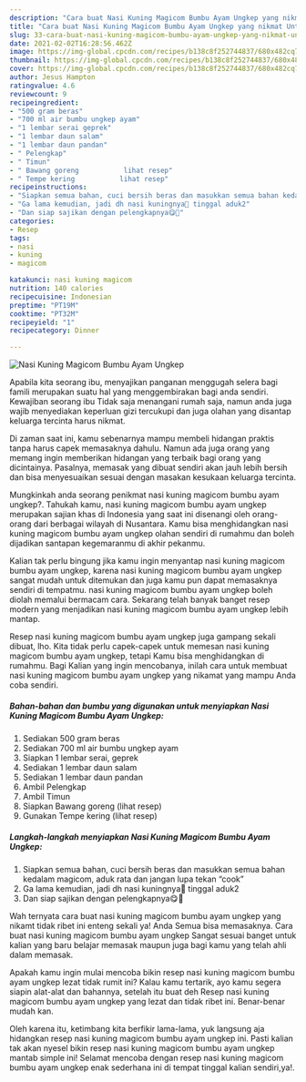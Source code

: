 ```yaml
---
description: "Cara buat Nasi Kuning Magicom Bumbu Ayam Ungkep yang nikmat Untuk Jualan"
title: "Cara buat Nasi Kuning Magicom Bumbu Ayam Ungkep yang nikmat Untuk Jualan"
slug: 33-cara-buat-nasi-kuning-magicom-bumbu-ayam-ungkep-yang-nikmat-untuk-jualan
date: 2021-02-02T16:28:56.462Z
image: https://img-global.cpcdn.com/recipes/b138c8f252744837/680x482cq70/nasi-kuning-magicom-bumbu-ayam-ungkep-foto-resep-utama.jpg
thumbnail: https://img-global.cpcdn.com/recipes/b138c8f252744837/680x482cq70/nasi-kuning-magicom-bumbu-ayam-ungkep-foto-resep-utama.jpg
cover: https://img-global.cpcdn.com/recipes/b138c8f252744837/680x482cq70/nasi-kuning-magicom-bumbu-ayam-ungkep-foto-resep-utama.jpg
author: Jesus Hampton
ratingvalue: 4.6
reviewcount: 9
recipeingredient:
- "500 gram beras"
- "700 ml air bumbu ungkep ayam"
- "1 lembar serai geprek"
- "1 lembar daun salam"
- "1 lembar daun pandan"
- " Pelengkap"
- " Timun"
- " Bawang goreng           lihat resep"
- " Tempe kering           lihat resep"
recipeinstructions:
- "Siapkan semua bahan, cuci bersih beras dan masukkan semua bahan kedalam magicom, aduk rata dan jangan lupa tekan “cook”"
- "Ga lama kemudian, jadi dh nasi kuningnya🥰 tinggal aduk2"
- "Dan siap sajikan dengan pelengkapnya😋🙏"
categories:
- Resep
tags:
- nasi
- kuning
- magicom

katakunci: nasi kuning magicom 
nutrition: 140 calories
recipecuisine: Indonesian
preptime: "PT19M"
cooktime: "PT32M"
recipeyield: "1"
recipecategory: Dinner

---
```



![Nasi Kuning Magicom Bumbu Ayam Ungkep](https://img-global.cpcdn.com/recipes/b138c8f252744837/680x482cq70/nasi-kuning-magicom-bumbu-ayam-ungkep-foto-resep-utama.jpg)

Apabila kita seorang ibu, menyajikan panganan menggugah selera bagi famili merupakan suatu hal yang menggembirakan bagi anda sendiri. Kewajiban seorang ibu Tidak saja menangani rumah saja, namun anda juga wajib menyediakan keperluan gizi tercukupi dan juga olahan yang disantap keluarga tercinta harus nikmat.

Di zaman  saat ini, kamu sebenarnya mampu membeli hidangan praktis tanpa harus capek memasaknya dahulu. Namun ada juga orang yang memang ingin memberikan hidangan yang terbaik bagi orang yang dicintainya. Pasalnya, memasak yang dibuat sendiri akan jauh lebih bersih dan bisa menyesuaikan sesuai dengan masakan kesukaan keluarga tercinta. 



Mungkinkah anda seorang penikmat nasi kuning magicom bumbu ayam ungkep?. Tahukah kamu, nasi kuning magicom bumbu ayam ungkep merupakan sajian khas di Indonesia yang saat ini disenangi oleh orang-orang dari berbagai wilayah di Nusantara. Kamu bisa menghidangkan nasi kuning magicom bumbu ayam ungkep olahan sendiri di rumahmu dan boleh dijadikan santapan kegemaranmu di akhir pekanmu.

Kalian tak perlu bingung jika kamu ingin menyantap nasi kuning magicom bumbu ayam ungkep, karena nasi kuning magicom bumbu ayam ungkep sangat mudah untuk ditemukan dan juga kamu pun dapat memasaknya sendiri di tempatmu. nasi kuning magicom bumbu ayam ungkep boleh diolah memalui bermacam cara. Sekarang telah banyak banget resep modern yang menjadikan nasi kuning magicom bumbu ayam ungkep lebih mantap.

Resep nasi kuning magicom bumbu ayam ungkep juga gampang sekali dibuat, lho. Kita tidak perlu capek-capek untuk memesan nasi kuning magicom bumbu ayam ungkep, tetapi Kamu bisa menghidangkan di rumahmu. Bagi Kalian yang ingin mencobanya, inilah cara untuk membuat nasi kuning magicom bumbu ayam ungkep yang nikamat yang mampu Anda coba sendiri.

<!--inarticleads1-->

##### Bahan-bahan dan bumbu yang digunakan untuk menyiapkan Nasi Kuning Magicom Bumbu Ayam Ungkep:

1. Sediakan 500 gram beras
1. Sediakan 700 ml air bumbu ungkep ayam
1. Siapkan 1 lembar serai, geprek
1. Sediakan 1 lembar daun salam
1. Sediakan 1 lembar daun pandan
1. Ambil  Pelengkap
1. Ambil  Timun
1. Siapkan  Bawang goreng           (lihat resep)
1. Gunakan  Tempe kering           (lihat resep)




<!--inarticleads2-->

##### Langkah-langkah menyiapkan Nasi Kuning Magicom Bumbu Ayam Ungkep:

1. Siapkan semua bahan, cuci bersih beras dan masukkan semua bahan kedalam magicom, aduk rata dan jangan lupa tekan “cook”
1. Ga lama kemudian, jadi dh nasi kuningnya🥰 tinggal aduk2
1. Dan siap sajikan dengan pelengkapnya😋🙏




Wah ternyata cara buat nasi kuning magicom bumbu ayam ungkep yang nikamt tidak ribet ini enteng sekali ya! Anda Semua bisa memasaknya. Cara buat nasi kuning magicom bumbu ayam ungkep Sangat sesuai banget untuk kalian yang baru belajar memasak maupun juga bagi kamu yang telah ahli dalam memasak.

Apakah kamu ingin mulai mencoba bikin resep nasi kuning magicom bumbu ayam ungkep lezat tidak rumit ini? Kalau kamu tertarik, ayo kamu segera siapin alat-alat dan bahannya, setelah itu buat deh Resep nasi kuning magicom bumbu ayam ungkep yang lezat dan tidak ribet ini. Benar-benar mudah kan. 

Oleh karena itu, ketimbang kita berfikir lama-lama, yuk langsung aja hidangkan resep nasi kuning magicom bumbu ayam ungkep ini. Pasti kalian tak akan nyesel bikin resep nasi kuning magicom bumbu ayam ungkep mantab simple ini! Selamat mencoba dengan resep nasi kuning magicom bumbu ayam ungkep enak sederhana ini di tempat tinggal kalian sendiri,ya!.

